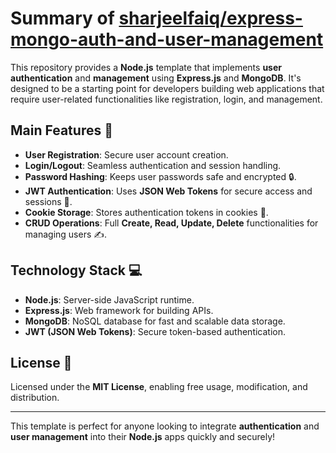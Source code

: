 # Summary of [sharjeelfaiq/express-mongo-auth-and-user-management](https://github.com/sharjeelfaiq/express-mongo-auth-and-user-management)

This repository provides a **Node.js** template that implements **user authentication** and **management** using **Express.js** and **MongoDB**. It's designed to be a starting point for developers building web applications that require user-related functionalities like registration, login, and management.

## Main Features 🚀
- **User Registration**: Secure user account creation.
- **Login/Logout**: Seamless authentication and session handling.
- **Password Hashing**: Keeps user passwords safe and encrypted 🔒.
- **JWT Authentication**: Uses **JSON Web Tokens** for secure access and sessions 🔑.
- **Cookie Storage**: Stores authentication tokens in cookies 🍪.
- **CRUD Operations**: Full **Create, Read, Update, Delete** functionalities for managing users ✍️.

## Technology Stack 💻
- **Node.js**: Server-side JavaScript runtime.
- **Express.js**: Web framework for building APIs.
- **MongoDB**: NoSQL database for fast and scalable data storage.
- **JWT (JSON Web Tokens)**: Secure token-based authentication.

## License 📜
Licensed under the **MIT License**, enabling free usage, modification, and distribution.

---

This template is perfect for anyone looking to integrate **authentication** and **user management** into their **Node.js** apps quickly and securely!
